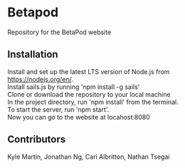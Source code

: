 # Betapod

Repository for the BetaPod website

## Installation

Install and set up the latest LTS version of Node.js from https://nodejs.org/en/.  
Install sails.js by running 'npm install -g sails'  
Clone or download the repository to your local machine  
In the project directory, run 'npm install' from the terminal.  
To start the server, run 'npm start'.  
Now you can go to the website at locahost:8080  

## Contributors

Kyle Martin, Jonathan Ng, Cari Albritton, Nathan Tsegai
